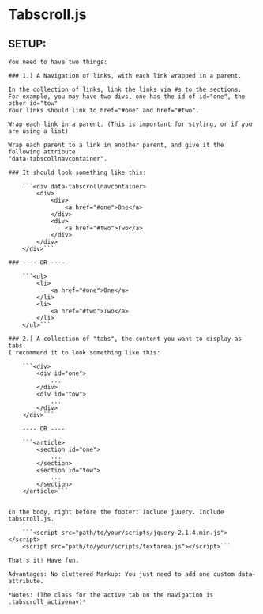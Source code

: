 # Tabscroll.js



## SETUP:
    You need to have two things: 
    
    ### 1.) A Navigation of links, with each link wrapped in a parent.
   
    In the collection of links, link the links via #s to the sections. 
    For example, you may have two divs, one has the id of id="one", the other id="tow"
    Your links should link to href="#one" and href="#two".

    Wrap each link in a parent. (This is important for styling, or if you are using a list)

    Wrap each parent to a link in another parent, and give it the following attribute
    "data-tabscollnavcontainer".
    
    ### It should look something like this:
    
        ```<div data-tabscrollnavcontainer>
            <div>
                <div>   
                    <a href="#one">One</a>
                </div>
                <div>   
                    <a href="#two">Two</a>
                </div>
            </div>
        </div>```
        
    ### ---- OR ----
    
        ```<ul>
            <li>
                <a href="#one">One</a>
            </li>
            <li>
                <a href="#two">Two</a>
            </li>
        </ul>```
        
    ### 2.) A collection of "tabs", the content you want to display as tabs.
    I recommend it to look something like this:
    
        ```<div>
            <div id="one">
                ...
            </div>
            <div id="tow">
                ...
            </div>
        </div>```

        ---- OR ----

        ```<article>
            <section id="one">
                ...
            </section>
            <section id="tow">
                ...
            </section>
        </article>```


    In the body, right before the footer: Include jQuery. Include tabscroll.js.
    
        ```<script src="path/to/your/scripts/jquery-2.1.4.min.js"></script>
        <script src="path/to/your/scripts/textarea.js"></script>```
    
    That's it! Have fun.
    
    Advantages: No cluttered Markup: You just need to add one custom data-attribute.
    
    *Notes: (The class for the active tab on the navigation is .tabscroll_activenav)*
    
